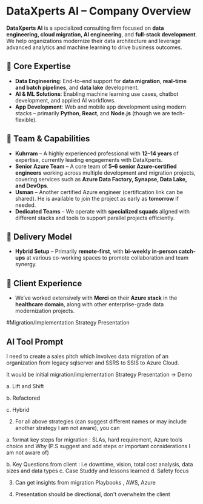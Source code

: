 
# DataXperts AI – Company Overview

**DataXperts AI** is a specialized consulting firm focused on **data engineering, cloud migration, AI engineering**, and **full-stack development**. We help organizations modernize their data architecture and leverage advanced analytics and machine learning to drive business outcomes.

## 🔹 Core Expertise
- **Data Engineering**: End-to-end support for **data migration**, **real-time and batch pipelines**, and **data lake** development.
- **AI & ML Solutions**: Enabling machine learning use cases, chatbot development, and applied AI workflows.
- **App Development**: Web and mobile app development using modern stacks – primarily **Python**, **React**, and **Node.js** (though we are tech-flexible).

## 🔹 Team & Capabilities
- **Kuhrram** – A highly experienced professional with **12–14 years** of expertise, currently leading engagements with DataXperts.
- **Senior Azure Team** – A core team of **5–6 senior Azure-certified engineers** working across multiple development and migration projects, covering services such as **Azure Data Factory, Synapse, Data Lake, and DevOps**.
- **Usman** – Another certified Azure engineer (certification link can be shared). He is available to join the project as early as **tomorrow** if needed.
- **Dedicated Teams** – We operate with **specialized squads** aligned with different stacks and tools to support parallel projects efficiently.

## 🔹 Delivery Model
- **Hybrid Setup** – Primarily **remote-first**, with **bi-weekly in-person catch-ups** at various co-working spaces to promote collaboration and team synergy.

## 🔹 Client Experience
- We’ve worked extensively with **Merci** on their **Azure stack** in the **healthcare domain**, along with other enterprise-grade data modernization projects.



#Migration/Implementation Strategy Presentation 


## AI Tool Prompt
I need to create a sales pitch which involves data migration of an organization from legacy sqlserver and SSRS to SSIS to Azure Cloud.



It would be initial migration/implementation Strategy Presentation -> Demo

a. Lift and Shift 

b. Refactored 

c. Hybrid 



2. For all above strategies (can suggest different names or may include another strategy I am not aware), you can  

a. format key steps for migration : SLAs, hard requirement, Azure tools choice and Why (P.S suggest and add steps or important considerations I am not aware of)

b. Key Questions from client : i.e downtime, vision, total cost analysis, data sizes and data types c. Case Studdy and lessons learned d. Safety focus

3. Can get insights from migration Playbooks , AWS, Azure

4. Presentation should be directional, don't overwhelm the client
